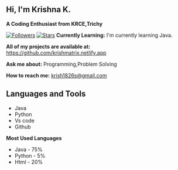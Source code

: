 ##  Hi, I'm Krishna K.

**A Coding Enthusiast from KRCE,Trichy**

[![Followers](https://img.shields.io/github/followers/krishna18062005?style=social)](https://github.com/[your-username])
[![Stars](https://img.shields.io/github/stars/krishna18062005?style=social)](https://github.com/[your-username])
**Currently Learning:** I'm currently learning Java.

**All of my projects are available at:** https://github.com/krishmatrix.netlify.app

**Ask me about:** Programming,Problem Solving

**How to reach me:** krish1826s@gmail.com




## Languages and Tools

* Java
* Python
* Vs code
* Github

**Most Used Languages**


* Java - 75%
* Python - 5%
* Html - 20%



<!---
Krishna18062005/Krishna18062005 is a ✨ special ✨ repository because its `README.md` (this file) appears on your GitHub profile.
You can click the Preview link to take a look at your changes.
--->
